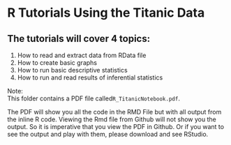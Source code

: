 # R Tutorials Using the Titanic Data

## The tutorials will cover 4 topics:
1.  How to read and extract data from RData file  
2.  How to create basic graphs   
3.  How to run basic descriptive statistics  
4.  How to run and read results of inferential statistics  


Note:  
This folder contains a PDF file called`R_TitanicNotebook.pdf`.  


The PDF will show you all the code in the RMD File but with all output from the inline R code.  Viewing the Rmd file from Github will not show you the output.  So it is imperative that you view the PDF in Github.  Or if you want to see the output and play with them, please download and see RStudio.